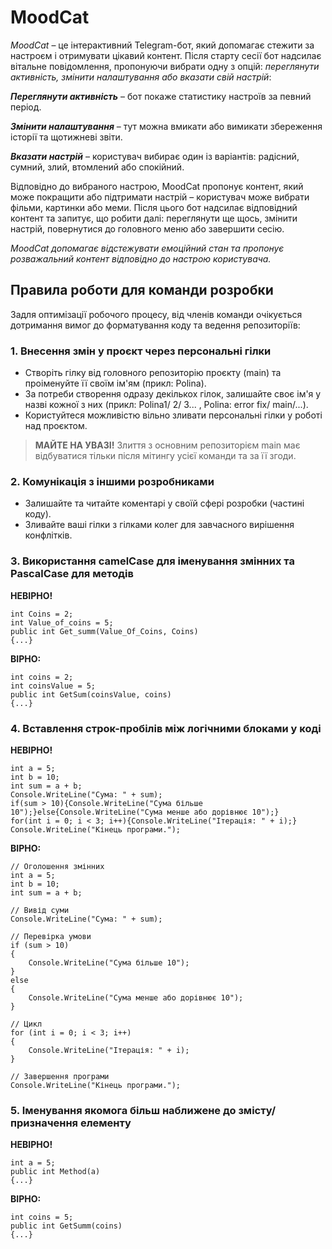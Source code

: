 # MoodCat
*MoodCat* – це інтерактивний Telegram-бот, який допомагає стежити за настроєм і отримувати цікавий контент. Після старту сесії бот надсилає вітальне повідомлення, пропонуючи вибрати одну з опцій: *переглянути активність, змінити налаштування або вказати свій настрій*:

***Переглянути активність*** – бот покаже статистику настроїв за певний період.

***Змінити налаштування*** – тут можна вмикати або вимикати збереження історії та щотижневі звіти.

***Вказати настрій*** – користувач вибирає один із варіантів: радісний, сумний, злий, втомлений або спокійний.

Відповідно до вибраного настрою, MoodCat пропонує контент, який може покращити або підтримати настрій – користувач може вибрати фільми, картинки або меми. Після цього бот надсилає відповідний контент та запитує, що робити далі: переглянути ще щось, змінити настрій, повернутися до головного меню або завершити сесію.

*MoodCat допомагає відстежувати емоційний стан та пропонує розважальний контент відповідно до настрою користувача.*

## Правила роботи для команди розробки 

Задля оптимізації робочого процесу, від членів команди очікується дотримання вимог до форматування коду та ведення репозиторіїв:

### 1. Внесення змін у проєкт через персональні гілки

- Створіть гілку від головного репозиторію проєкту (main) та проіменуйте її своїм ім'ям (прикл: Polina). 
- За потреби створення одразу декількох гілок, залишайте своє ім'я у назві кожної з них (прикл: Polina1/ 2/ 3... , Polina: error fix/ main/...). 
- Користуйтеся можливістю вільно зливати персональні гілки у роботі над проєктом.

> **МАЙТЕ НА УВАЗІ!** Злиття з основним репозиторієм main має відбуватися тільки після мітингу усієї команди та за її згоди.
### 2. Комунікація з іншими розробниками

- Залишайте та читайте коментарі у своїй сфері розробки (частині коду).
- Зливайте ваші гілки з гілками колег для завчасного вирішення конфлітків.

### 3. Використання **c**amel**C**ase для іменування змінних  та **P**ascal**C**ase для методів

**НЕВІРНО!**
```
int Coins = 2;
int Value_of_coins = 5;
public int Get_summ(Value_Of_Coins, Coins)
{...}
```

**ВІРНО:**
```
int coins = 2;
int coinsValue = 5;
public int GetSum(coinsValue, coins)
{...}
```

### 4. Вставлення строк-пробілів між логічними блоками у коді

**НЕВІРНО!**
```
int a = 5;
int b = 10;
int sum = a + b;
Console.WriteLine("Сума: " + sum);
if(sum > 10){Console.WriteLine("Сума більше 10");}else{Console.WriteLine("Сума менше або дорівнює 10");}
for(int i = 0; i < 3; i++){Console.WriteLine("Ітерація: " + i);}
Console.WriteLine("Кінець програми.");
```

**ВІРНО:**
```
// Оголошення змінних
int a = 5;
int b = 10;
int sum = a + b;

// Вивід суми
Console.WriteLine("Сума: " + sum);

// Перевірка умови
if (sum > 10)
{
    Console.WriteLine("Сума більше 10");
}
else
{
    Console.WriteLine("Сума менше або дорівнює 10");
}

// Цикл
for (int i = 0; i < 3; i++)
{
    Console.WriteLine("Ітерація: " + i);
}

// Завершення програми
Console.WriteLine("Кінець програми.");
```

### 5. Іменування якомога більш наближене до змісту/призначення елементу

**НЕВІРНО!**
```
int a = 5;
public int Method(a)
{...}
```

**ВІРНО:**
```
int coins = 5;
public int GetSumm(coins)
{...}
```